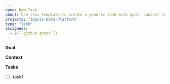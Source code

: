 ```yaml
---
name: New Task
about: Use this template to create a generic task with goal, context and sub-task list
projects: "Impuls-Data-Platform"
type: "Task"
assignees: 
  - ${{ github.actor }}
---
```


**Goal**

**Context**

**Tasks**
- [ ] task1
